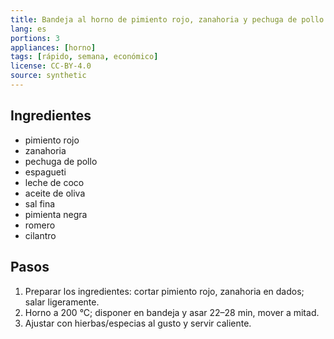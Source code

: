 ```yaml
---
title: Bandeja al horno de pimiento rojo, zanahoria y pechuga de pollo
lang: es
portions: 3
appliances: [horno]
tags: [rápido, semana, económico]
license: CC-BY-4.0
source: synthetic
---
```

## Ingredientes
- pimiento rojo
- zanahoria
- pechuga de pollo
- espagueti
- leche de coco
- aceite de oliva
- sal fina
- pimienta negra
- romero
- cilantro

## Pasos
1. Preparar los ingredientes: cortar pimiento rojo, zanahoria en dados; salar ligeramente.
2. Horno a 200 °C; disponer en bandeja y asar 22–28 min, mover a mitad.
3. Ajustar con hierbas/especias al gusto y servir caliente.
